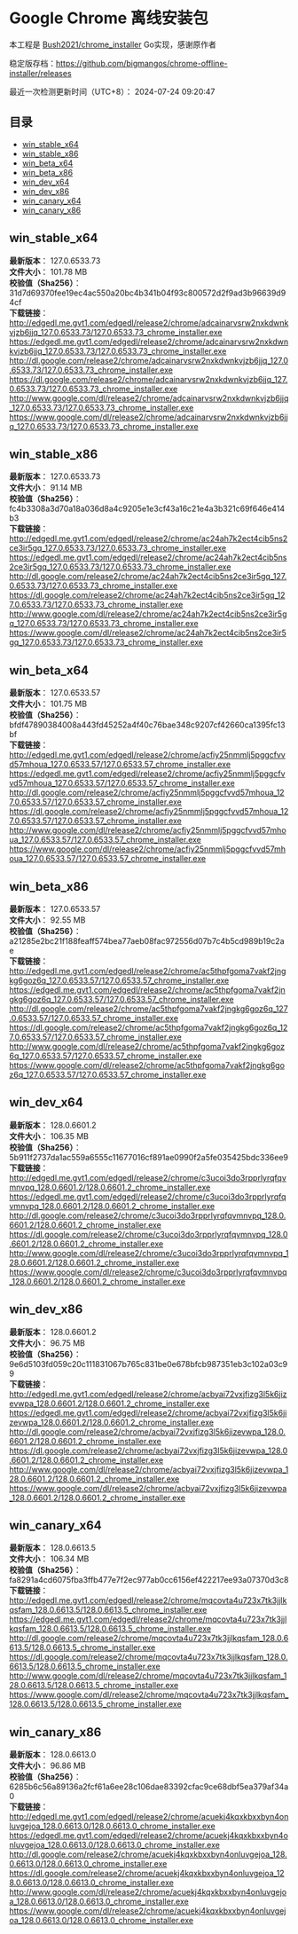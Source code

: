 # Google Chrome 离线安装包
本工程是 [Bush2021/chrome_installer](https://github.com/Bush2021/chrome_installer) Go实现，感谢原作者

稳定版存档：<https://github.com/bigmangos/chrome-offline-installer/releases>

最近一次检测更新时间（UTC+8）：
2024-07-24 09:20:47

## 目录
* [win_stable_x64](https://github.com/bigmangos/chrome-offline-installer?tab=readme-ov-file#win_stable_x64)
* [win_stable_x86](https://github.com/bigmangos/chrome-offline-installer?tab=readme-ov-file#win_stable_x86)
* [win_beta_x64](https://github.com/bigmangos/chrome-offline-installer?tab=readme-ov-file#win_beta_x64)
* [win_beta_x86](https://github.com/bigmangos/chrome-offline-installer?tab=readme-ov-file#win_beta_x86)
* [win_dev_x64](https://github.com/bigmangos/chrome-offline-installer?tab=readme-ov-file#win_dev_x64)
* [win_dev_x86](https://github.com/bigmangos/chrome-offline-installer?tab=readme-ov-file#win_dev_x86)
* [win_canary_x64](https://github.com/bigmangos/chrome-offline-installer?tab=readme-ov-file#win_canary_x64)
* [win_canary_x86](https://github.com/bigmangos/chrome-offline-installer?tab=readme-ov-file#win_canary_x86)

## win_stable_x64
**最新版本**： 127.0.6533.73  
**文件大小**： 101.78 MB  
**校验值（Sha256）**： 31d7d69370fee19ec4ac550a20bc4b341b04f93c800572d2f9ad3b96639d94cf  
**下载链接**：
http://edgedl.me.gvt1.com/edgedl/release2/chrome/adcainarvsrw2nxkdwnkvjzb6jjq_127.0.6533.73/127.0.6533.73_chrome_installer.exe
https://edgedl.me.gvt1.com/edgedl/release2/chrome/adcainarvsrw2nxkdwnkvjzb6jjq_127.0.6533.73/127.0.6533.73_chrome_installer.exe
http://dl.google.com/release2/chrome/adcainarvsrw2nxkdwnkvjzb6jjq_127.0.6533.73/127.0.6533.73_chrome_installer.exe
https://dl.google.com/release2/chrome/adcainarvsrw2nxkdwnkvjzb6jjq_127.0.6533.73/127.0.6533.73_chrome_installer.exe
http://www.google.com/dl/release2/chrome/adcainarvsrw2nxkdwnkvjzb6jjq_127.0.6533.73/127.0.6533.73_chrome_installer.exe
https://www.google.com/dl/release2/chrome/adcainarvsrw2nxkdwnkvjzb6jjq_127.0.6533.73/127.0.6533.73_chrome_installer.exe
## win_stable_x86
**最新版本**： 127.0.6533.73  
**文件大小**： 91.14 MB  
**校验值（Sha256）**： fc4b3308a3d70a18a036d8a4c9205e1e3cf43a16c21e4a3b321c69f646e414b3  
**下载链接**：
http://edgedl.me.gvt1.com/edgedl/release2/chrome/ac24ah7k2ect4cib5ns2ce3ir5gq_127.0.6533.73/127.0.6533.73_chrome_installer.exe
https://edgedl.me.gvt1.com/edgedl/release2/chrome/ac24ah7k2ect4cib5ns2ce3ir5gq_127.0.6533.73/127.0.6533.73_chrome_installer.exe
http://dl.google.com/release2/chrome/ac24ah7k2ect4cib5ns2ce3ir5gq_127.0.6533.73/127.0.6533.73_chrome_installer.exe
https://dl.google.com/release2/chrome/ac24ah7k2ect4cib5ns2ce3ir5gq_127.0.6533.73/127.0.6533.73_chrome_installer.exe
http://www.google.com/dl/release2/chrome/ac24ah7k2ect4cib5ns2ce3ir5gq_127.0.6533.73/127.0.6533.73_chrome_installer.exe
https://www.google.com/dl/release2/chrome/ac24ah7k2ect4cib5ns2ce3ir5gq_127.0.6533.73/127.0.6533.73_chrome_installer.exe
## win_beta_x64
**最新版本**： 127.0.6533.57  
**文件大小**： 101.75 MB  
**校验值（Sha256）**： bfdf47890384008a443fd45252a4f40c76bae348c9207cf42660ca1395fc13bf  
**下载链接**：
http://edgedl.me.gvt1.com/edgedl/release2/chrome/acfiy25nmmlj5pggcfvvd57mhoua_127.0.6533.57/127.0.6533.57_chrome_installer.exe
https://edgedl.me.gvt1.com/edgedl/release2/chrome/acfiy25nmmlj5pggcfvvd57mhoua_127.0.6533.57/127.0.6533.57_chrome_installer.exe
http://dl.google.com/release2/chrome/acfiy25nmmlj5pggcfvvd57mhoua_127.0.6533.57/127.0.6533.57_chrome_installer.exe
https://dl.google.com/release2/chrome/acfiy25nmmlj5pggcfvvd57mhoua_127.0.6533.57/127.0.6533.57_chrome_installer.exe
http://www.google.com/dl/release2/chrome/acfiy25nmmlj5pggcfvvd57mhoua_127.0.6533.57/127.0.6533.57_chrome_installer.exe
https://www.google.com/dl/release2/chrome/acfiy25nmmlj5pggcfvvd57mhoua_127.0.6533.57/127.0.6533.57_chrome_installer.exe
## win_beta_x86
**最新版本**： 127.0.6533.57  
**文件大小**： 92.55 MB  
**校验值（Sha256）**： a21285e2bc21f188feaff574bea77aeb08fac972556d07b7c4b5cd989b19c2ae  
**下载链接**：
http://edgedl.me.gvt1.com/edgedl/release2/chrome/ac5thpfgoma7vakf2jngkg6goz6q_127.0.6533.57/127.0.6533.57_chrome_installer.exe
https://edgedl.me.gvt1.com/edgedl/release2/chrome/ac5thpfgoma7vakf2jngkg6goz6q_127.0.6533.57/127.0.6533.57_chrome_installer.exe
http://dl.google.com/release2/chrome/ac5thpfgoma7vakf2jngkg6goz6q_127.0.6533.57/127.0.6533.57_chrome_installer.exe
https://dl.google.com/release2/chrome/ac5thpfgoma7vakf2jngkg6goz6q_127.0.6533.57/127.0.6533.57_chrome_installer.exe
http://www.google.com/dl/release2/chrome/ac5thpfgoma7vakf2jngkg6goz6q_127.0.6533.57/127.0.6533.57_chrome_installer.exe
https://www.google.com/dl/release2/chrome/ac5thpfgoma7vakf2jngkg6goz6q_127.0.6533.57/127.0.6533.57_chrome_installer.exe
## win_dev_x64
**最新版本**： 128.0.6601.2  
**文件大小**： 106.35 MB  
**校验值（Sha256）**： 5b911f2737da1ac559a6555c11677016cf891ae0990f2a5fe035425bdc336ee9  
**下载链接**：
http://edgedl.me.gvt1.com/edgedl/release2/chrome/c3ucoi3do3rpprlyrqfqvmnvpq_128.0.6601.2/128.0.6601.2_chrome_installer.exe
https://edgedl.me.gvt1.com/edgedl/release2/chrome/c3ucoi3do3rpprlyrqfqvmnvpq_128.0.6601.2/128.0.6601.2_chrome_installer.exe
http://dl.google.com/release2/chrome/c3ucoi3do3rpprlyrqfqvmnvpq_128.0.6601.2/128.0.6601.2_chrome_installer.exe
https://dl.google.com/release2/chrome/c3ucoi3do3rpprlyrqfqvmnvpq_128.0.6601.2/128.0.6601.2_chrome_installer.exe
http://www.google.com/dl/release2/chrome/c3ucoi3do3rpprlyrqfqvmnvpq_128.0.6601.2/128.0.6601.2_chrome_installer.exe
https://www.google.com/dl/release2/chrome/c3ucoi3do3rpprlyrqfqvmnvpq_128.0.6601.2/128.0.6601.2_chrome_installer.exe
## win_dev_x86
**最新版本**： 128.0.6601.2  
**文件大小**： 96.75 MB  
**校验值（Sha256）**： 9e6d5103fd059c20c111831067b765c831be0e678bfcb987351eb3c102a03c99  
**下载链接**：
http://edgedl.me.gvt1.com/edgedl/release2/chrome/acbyai72vxjfizg3l5k6jizevwpa_128.0.6601.2/128.0.6601.2_chrome_installer.exe
https://edgedl.me.gvt1.com/edgedl/release2/chrome/acbyai72vxjfizg3l5k6jizevwpa_128.0.6601.2/128.0.6601.2_chrome_installer.exe
http://dl.google.com/release2/chrome/acbyai72vxjfizg3l5k6jizevwpa_128.0.6601.2/128.0.6601.2_chrome_installer.exe
https://dl.google.com/release2/chrome/acbyai72vxjfizg3l5k6jizevwpa_128.0.6601.2/128.0.6601.2_chrome_installer.exe
http://www.google.com/dl/release2/chrome/acbyai72vxjfizg3l5k6jizevwpa_128.0.6601.2/128.0.6601.2_chrome_installer.exe
https://www.google.com/dl/release2/chrome/acbyai72vxjfizg3l5k6jizevwpa_128.0.6601.2/128.0.6601.2_chrome_installer.exe
## win_canary_x64
**最新版本**： 128.0.6613.5  
**文件大小**： 106.34 MB  
**校验值（Sha256）**： fa8291a4cd6075fba3ffb477e7f2ec977ab0cc6156ef422217ee93a07370d3c8  
**下载链接**：
http://edgedl.me.gvt1.com/edgedl/release2/chrome/mqcovta4u723x7tk3jjlkqsfam_128.0.6613.5/128.0.6613.5_chrome_installer.exe
https://edgedl.me.gvt1.com/edgedl/release2/chrome/mqcovta4u723x7tk3jjlkqsfam_128.0.6613.5/128.0.6613.5_chrome_installer.exe
http://dl.google.com/release2/chrome/mqcovta4u723x7tk3jjlkqsfam_128.0.6613.5/128.0.6613.5_chrome_installer.exe
https://dl.google.com/release2/chrome/mqcovta4u723x7tk3jjlkqsfam_128.0.6613.5/128.0.6613.5_chrome_installer.exe
http://www.google.com/dl/release2/chrome/mqcovta4u723x7tk3jjlkqsfam_128.0.6613.5/128.0.6613.5_chrome_installer.exe
https://www.google.com/dl/release2/chrome/mqcovta4u723x7tk3jjlkqsfam_128.0.6613.5/128.0.6613.5_chrome_installer.exe
## win_canary_x86
**最新版本**： 128.0.6613.0  
**文件大小**： 96.86 MB  
**校验值（Sha256）**： 6285b6c56a89136a2fcf61a6ee28c106dae83392cfac9ce68dbf5ea379af34a0  
**下载链接**：
http://edgedl.me.gvt1.com/edgedl/release2/chrome/acuekj4kqxkbxxbyn4onluvgejoa_128.0.6613.0/128.0.6613.0_chrome_installer.exe
https://edgedl.me.gvt1.com/edgedl/release2/chrome/acuekj4kqxkbxxbyn4onluvgejoa_128.0.6613.0/128.0.6613.0_chrome_installer.exe
http://dl.google.com/release2/chrome/acuekj4kqxkbxxbyn4onluvgejoa_128.0.6613.0/128.0.6613.0_chrome_installer.exe
https://dl.google.com/release2/chrome/acuekj4kqxkbxxbyn4onluvgejoa_128.0.6613.0/128.0.6613.0_chrome_installer.exe
http://www.google.com/dl/release2/chrome/acuekj4kqxkbxxbyn4onluvgejoa_128.0.6613.0/128.0.6613.0_chrome_installer.exe
https://www.google.com/dl/release2/chrome/acuekj4kqxkbxxbyn4onluvgejoa_128.0.6613.0/128.0.6613.0_chrome_installer.exe
